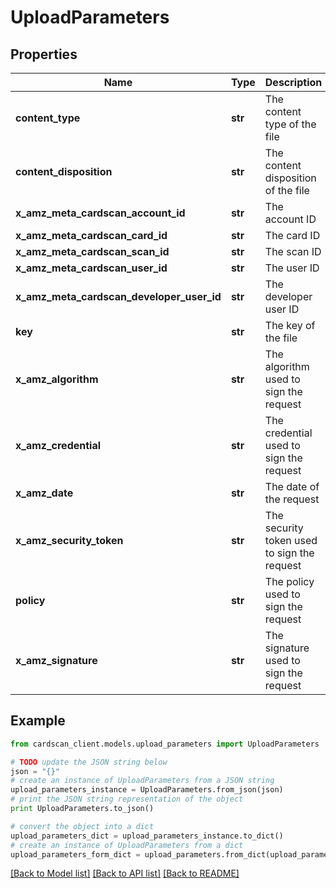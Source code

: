 # UploadParameters


## Properties
Name | Type | Description | Notes
------------ | ------------- | ------------- | -------------
**content_type** | **str** | The content type of the file | 
**content_disposition** | **str** | The content disposition of the file | 
**x_amz_meta_cardscan_account_id** | **str** | The account ID | 
**x_amz_meta_cardscan_card_id** | **str** | The card ID | 
**x_amz_meta_cardscan_scan_id** | **str** | The scan ID | 
**x_amz_meta_cardscan_user_id** | **str** | The user ID | [optional] 
**x_amz_meta_cardscan_developer_user_id** | **str** | The developer user ID | [optional] 
**key** | **str** | The key of the file | 
**x_amz_algorithm** | **str** | The algorithm used to sign the request | 
**x_amz_credential** | **str** | The credential used to sign the request | 
**x_amz_date** | **str** | The date of the request | 
**x_amz_security_token** | **str** | The security token used to sign the request | 
**policy** | **str** | The policy used to sign the request | 
**x_amz_signature** | **str** | The signature used to sign the request | 

## Example

```python
from cardscan_client.models.upload_parameters import UploadParameters

# TODO update the JSON string below
json = "{}"
# create an instance of UploadParameters from a JSON string
upload_parameters_instance = UploadParameters.from_json(json)
# print the JSON string representation of the object
print UploadParameters.to_json()

# convert the object into a dict
upload_parameters_dict = upload_parameters_instance.to_dict()
# create an instance of UploadParameters from a dict
upload_parameters_form_dict = upload_parameters.from_dict(upload_parameters_dict)
```
[[Back to Model list]](../README.md#documentation-for-models) [[Back to API list]](../README.md#documentation-for-api-endpoints) [[Back to README]](../README.md)


